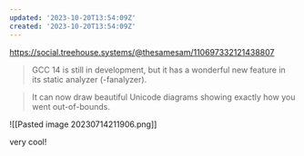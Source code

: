 ```yaml
---
updated: '2023-10-20T13:54:09Z'
created: '2023-10-20T13:54:09Z'
---
```

https://social.treehouse.systems/@thesamesam/110697332121438807

> GCC 14 is still in development, but it has a wonderful new feature in its static analyzer (-fanalyzer).

> It can now draw beautiful Unicode diagrams showing exactly how you went out-of-bounds.

![[Pasted image 20230714211906.png]]

very cool!